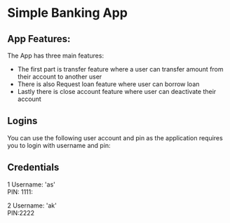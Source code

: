 # Simple Banking App
## App Features:
The App has three main features:  
* The first part is transfer feature where a user can transfer  amount from their account to another user
* There is also Request loan feature where user can borrow loan
* Lastly there is close account feature where user can deactivate their account

## Logins
You can use the following user account and pin as the application requires you to login with username and pin:
## Credentials
1 Username: 'as' <br>
  PIN: 1111:
  
2 Username: 'ak' <br>
  PIN:2222
